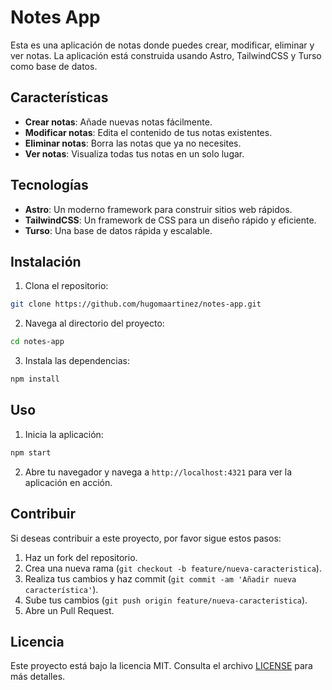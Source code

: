 # Notes App

Esta es una aplicación de notas donde puedes crear, modificar, eliminar y ver notas. La aplicación está construida usando Astro, TailwindCSS y Turso como base de datos.

## Características

- **Crear notas**: Añade nuevas notas fácilmente.
- **Modificar notas**: Edita el contenido de tus notas existentes.
- **Eliminar notas**: Borra las notas que ya no necesites.
- **Ver notas**: Visualiza todas tus notas en un solo lugar.

## Tecnologías

- **Astro**: Un moderno framework para construir sitios web rápidos.
- **TailwindCSS**: Un framework de CSS para un diseño rápido y eficiente.
- **Turso**: Una base de datos rápida y escalable.

## Instalación

1. Clona el repositorio:

```bash
git clone https://github.com/hugomaartinez/notes-app.git
```

2. Navega al directorio del proyecto:

```bash
cd notes-app
```

3. Instala las dependencias:

```bash
npm install
```

## Uso

1. Inicia la aplicación:

```bash
npm start
```

2. Abre tu navegador y navega a `http://localhost:4321` para ver la aplicación en acción.

## Contribuir

Si deseas contribuir a este proyecto, por favor sigue estos pasos:

1. Haz un fork del repositorio.
2. Crea una nueva rama (`git checkout -b feature/nueva-caracteristica`).
3. Realiza tus cambios y haz commit (`git commit -am 'Añadir nueva característica'`).
4. Sube tus cambios (`git push origin feature/nueva-caracteristica`).
5. Abre un Pull Request.

## Licencia

Este proyecto está bajo la licencia MIT. Consulta el archivo [LICENSE](LICENSE) para más detalles.
